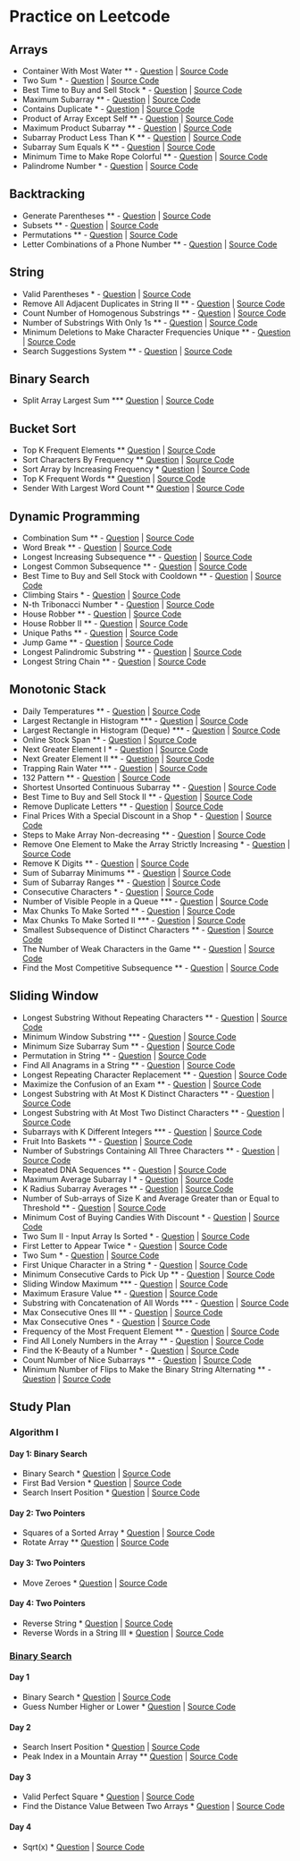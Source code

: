 # Practice on Leetcode
## Arrays
- Container With Most Water ** - [Question](https://leetcode.com/problems/container-with-most-water/) | [Source Code](./arrays/container-with-most-water/main.go)
- Two Sum * - [Question](https://leetcode.com/problems/two-sum/) | [Source Code](./arrays/two-sum/main.go)
- Best Time to Buy and Sell Stock * - [Question](https://leetcode.com/problems/best-time-to-buy-and-sell-stock/) | [Source Code](./arrays/best-time-to-buy-and-sell-stock/main.go)
- Maximum Subarray ** - [Question](https://leetcode.com/problems/maximum-subarray/) | [Source Code](./arrays/maximum-subarray/main.go)
- Contains Duplicate * - [Question](https://leetcode.com/problems/contains-duplicate/) | [Source Code](./arrays/contains-duplicate/main.go)
- Product of Array Except Self ** - [Question](https://leetcode.com/problems/product-of-array-except-self/) | [Source Code](./arrays/product-of-array-except-self/main.go)
- Maximum Product Subarray ** - [Question](https://leetcode.com/problems/maximum-product-subarray/) | [Source Code](./arrays/maximum-product-subarray/main.go)
- Subarray Product Less Than K ** - [Question](https://leetcode.com/problems/subarray-product-less-than-k/) | [Source Code](./arrays/subarray-product-less-than-k/main.go)
- Subarray Sum Equals K ** - [Question](https://leetcode.com/problems/subarray-sum-equals-k/) | [Source Code](./arrays/subarray-sum-equals-k/main.go)
- Minimum Time to Make Rope Colorful ** - [Question](https://leetcode.com/problems/minimum-time-to-make-rope-colorful/) | [Source Code](./arrays/minimum-time-to-make-rope-colorful/main.go)
- Palindrome Number * - [Question](https://leetcode.com/problems/palindrome-number/) | [Source Code](./arrays/palindrome-number/main.go)

## Backtracking
- Generate Parentheses ** - [Question](https://leetcode.com/problems/generate-parentheses/) | [Source Code](backtracking/generate-parentheses/main.go)
- Subsets ** - [Question](https://leetcode.com/problems/subsets/) | [Source Code](backtracking/subsets/main.go)
- Permutations ** - [Question](https://leetcode.com/problems/permutations/) | [Source Code](backtracking/permutations/main.go)
- Letter Combinations of a Phone Number ** - [Question](https://leetcode.com/problems/letter-combinations-of-a-phone-number/) | [Source Code](backtracking/letter-combinations-of-a-phone-number/main.go)

## String
- Valid Parentheses * - [Question](https://leetcode.com/problems/valid-parentheses/) | [Source Code](string/valid-parentheses/main.go)
- Remove All Adjacent Duplicates in String II ** - [Question](https://leetcode.com/problems/remove-all-adjacent-duplicates-in-string-ii/) | [Source Code](string/remove-all-adjacent-duplicates-in-string-ii/main.go)
- Count Number of Homogenous Substrings ** - [Question](https://leetcode.com/problems/count-number-of-homogenous-substrings/) | [Source Code](string/count-number-of-homogenous-substrings/main.go)
- Number of Substrings With Only 1s ** - [Question](https://leetcode.com/problems/number-of-substrings-with-only-1s/) | [Source Code](string/number-of-substrings-with-only-1s/main.go)
- Minimum Deletions to Make Character Frequencies Unique ** - [Question](https://leetcode.com/problems/minimum-deletions-to-make-character-frequencies-unique/) | [Source Code](string/minimum-deletions-to-make-character-frequencies-unique/main.go)
- Search Suggestions System ** - [Question](https://leetcode.com/problems/search-suggestions-system/) | [Source Code](string/search-suggestions-system/main.go)

## Binary Search
- Split Array Largest Sum *** [Question](https://leetcode.com/problems/split-array-largest-sum/) | [Source Code](binary-search/split-array-largest-sum/main.go)

## Bucket Sort
- Top K Frequent Elements ** [Question](https://leetcode.com/problems/top-k-frequent-elements/) | [Source Code](bucket-sort/top-k-frequent-elements/main.go)
- Sort Characters By Frequency ** [Question](https://leetcode.com/problems/sort-characters-by-frequency/) | [Source Code](bucket-sort/sort-characters-by-frequency/main.go)
- Sort Array by Increasing Frequency * [Question](https://leetcode.com/problems/sort-array-by-increasing-frequency/) | [Source Code](bucket-sort/sort-array-by-increasing-frequency/main.go)
- Top K Frequent Words ** [Question](https://leetcode.com/problems/top-k-frequent-words/) | [Source Code](bucket-sort/top-k-frequent-words/main.go)
- Sender With Largest Word Count ** [Question](https://leetcode.com/problems/sender-with-largest-word-count/) | [Source Code](bucket-sort/sender-with-largest-word-count/main.go)

## Dynamic Programming
- Combination Sum ** - [Question](https://leetcode.com/problems/combination-sum/) | [Source Code](dynamic-programming/combination-sum/main.go)
- Word Break ** - [Question](https://leetcode.com/problems/word-break/) | [Source Code](dynamic-programming/word-break/main.go)
- Longest Increasing Subsequence ** - [Question](https://leetcode.com/problems/longest-increasing-subsequence/) | [Source Code](dynamic-programming/longest-increasing-subsequence/main.go)
- Longest Common Subsequence ** - [Question](https://leetcode.com/problems/longest-common-subsequence/) | [Source Code](dynamic-programming/longest-common-subsequence/main.go)
- Best Time to Buy and Sell Stock with Cooldown ** - [Question](https://leetcode.com/problems/best-time-to-buy-and-sell-stock-with-cooldown/) | [Source Code](dynamic-programming/best-time-to-buy-and-sell-stock-with-cooldown/main.go)
- Climbing Stairs * - [Question](https://leetcode.com/problems/climbing-stairs/) | [Source Code](dynamic-programming/climbing-stairs/main.go)
- N-th Tribonacci Number * - [Question](https://leetcode.com/problems/n-th-tribonacci-number/) | [Source Code](dynamic-programming/n-th-tribonacci-number/main.go)
- House Robber ** - [Question](https://leetcode.com/problems/house-robber/) | [Source Code](dynamic-programming/house-robber/main.go)
- House Robber II ** - [Question](https://leetcode.com/problems/house-robber-ii/) | [Source Code](dynamic-programming/house-robber-ii/main.go)
- Unique Paths ** - [Question](https://leetcode.com/problems/unique-paths/) | [Source Code](dynamic-programming/unique-paths/main.go)
- Jump Game ** - [Question](https://leetcode.com/problems/jump-game/) | [Source Code](dynamic-programming/jump-game/main.go)
- Longest Palindromic Substring ** - [Question](https://leetcode.com/problems/longest-palindromic-substring/) | [Source Code](dynamic-programming/longest-palindromic-substring/main.go)
- Longest String Chain ** - [Question](https://leetcode.com/problems/longest-string-chain/) | [Source Code](dynamic-programming/longest-string-chain/main.go)

## Monotonic Stack
- Daily Temperatures ** - [Question](https://leetcode.com/problems/daily-temperatures/) | [Source Code](monotonic_stack/daily-temperatures/main.go)
- Largest Rectangle in Histogram *** - [Question](https://leetcode.com/problems/largest-rectangle-in-histogram/) | [Source Code](monotonic_stack/largest-rectangle-in-histogram/main_stack.go)
- Largest Rectangle in Histogram (Deque) *** - [Question](https://leetcode.com/problems/largest-rectangle-in-histogram/) | [Source Code](monotonic_stack/largest-rectangle-in-histogram/main_deque.go)
- Online Stock Span ** - [Question](https://leetcode.com/problems/online-stock-span/) | [Source Code](monotonic_stack/online-stock-span/main.go)
- Next Greater Element I * - [Question](https://leetcode.com/problems/next-greater-element-i/) | [Source Code](monotonic_stack/next-greater-element-i/main.go)
- Next Greater Element II ** - [Question](https://leetcode.com/problems/next-greater-element-ii/) | [Source Code](monotonic_stack/next-greater-element-ii/main.go)
- Trapping Rain Water *** - [Question](https://leetcode.com/problems/trapping-rain-water/) | [Source Code](monotonic_stack/trapping-rain-water/main.go)
- 132 Pattern ** - [Question](https://leetcode.com/problems/132-pattern/) | [Source Code](monotonic_stack/132-pattern/main.go)
- Shortest Unsorted Continuous Subarray ** - [Question](https://leetcode.com/problems/shortest-unsorted-continuous-subarray/) | [Source Code](monotonic_stack/shortest-unsorted-continuous-subarray/main.go)
- Best Time to Buy and Sell Stock II ** - [Question](https://leetcode.com/problems/best-time-to-buy-and-sell-stock-ii/) | [Source Code](monotonic_stack/best-time-to-buy-and-sell-stock-ii/main.go)
- Remove Duplicate Letters ** - [Question](https://leetcode.com/problems/remove-duplicate-letters/) | [Source Code](monotonic_stack/remove-duplicate-letters/main.go)
- Final Prices With a Special Discount in a Shop * - [Question](https://leetcode.com/problems/final-prices-with-a-special-discount-in-a-shop/) | [Source Code](monotonic_stack/final-prices-with-a-special-discount-in-a-shop/main.go)
- Steps to Make Array Non-decreasing ** - [Question](https://leetcode.com/problems/steps-to-make-array-non-decreasing/) | [Source Code](monotonic_stack/steps-to-make-array-non-decreasing/main.go)
- Remove One Element to Make the Array Strictly Increasing * - [Question](https://leetcode.com/problems/remove-one-element-to-make-the-array-strictly-increasing/) | [Source Code](monotonic_stack/remove-one-element-to-make-the-array-strictly-increasing/main.go)
- Remove K Digits ** - [Question](https://leetcode.com/problems/remove-k-digits/) | [Source Code](monotonic_stack/remove-k-digits/main.go)
- Sum of Subarray Minimums ** - [Question](https://leetcode.com/problems/sum-of-subarray-minimums/) | [Source Code](monotonic_stack/sum-of-subarray-minimums/main.go)
- Sum of Subarray Ranges ** - [Question](https://leetcode.com/problems/sum-of-subarray-ranges/) | [Source Code](monotonic_stack/sum-of-subarray-ranges/main.go)
- Consecutive Characters * - [Question](https://leetcode.com/problems/consecutive-characters/) | [Source Code](monotonic_stack/consecutive-characters/main.go)
- Number of Visible People in a Queue *** - [Question](https://leetcode.com/problems/number-of-visible-people-in-a-queue/) | [Source Code](monotonic_stack/number-of-visible-people-in-a-queue/main.go)
- Max Chunks To Make Sorted ** - [Question](https://leetcode.com/problems/max-chunks-to-make-sorted/) | [Source Code](monotonic_stack/max-chunks-to-make-sorted/main.go)
- Max Chunks To Make Sorted II *** - [Question](https://leetcode.com/problems/max-chunks-to-make-sorted-ii/) | [Source Code](monotonic_stack/max-chunks-to-make-sorted-ii/main.go)
- Smallest Subsequence of Distinct Characters ** - [Question](https://leetcode.com/problems/smallest-subsequence-of-distinct-characters/) | [Source Code](monotonic_stack/smallest-subsequence-of-distinct-characters/main.go)
- The Number of Weak Characters in the Game ** - [Question](https://leetcode.com/problems/the-number-of-weak-characters-in-the-game/) | [Source Code](monotonic_stack/the-number-of-weak-characters-in-the-game/main.go)
- Find the Most Competitive Subsequence ** - [Question](https://leetcode.com/problems/find-the-most-competitive-subsequence/) | [Source Code](monotonic_stack/find-the-most-competitive-subsequence/main.go)

## Sliding Window
- Longest Substring Without Repeating Characters ** - [Question](https://leetcode.com/problems/longest-substring-without-repeating-characters/) | [Source Code](sliding-window/longest-substring-without-repeating-characters/main.go)
- Minimum Window Substring *** - [Question](https://leetcode.com/problems/minimum-window-substring/) | [Source Code](sliding-window/minimum-window-substring/main.go)
- Minimum Size Subarray Sum ** - [Question](https://leetcode.com/problems/minimum-size-subarray-sum/) | [Source Code](sliding-window/minimum-size-subarray-sum/main.go)
- Permutation in String ** - [Question](https://leetcode.com/problems/permutation-in-string/) | [Source Code](sliding-window/permutation-in-string/main.go)
- Find All Anagrams in a String ** - [Question](https://leetcode.com/problems/find-all-anagrams-in-a-string/) | [Source Code](sliding-window/find-all-anagrams-in-a-string/main.go)
- Longest Repeating Character Replacement ** - [Question](https://leetcode.com/problems/longest-repeating-character-replacement/) | [Source Code](sliding-window/longest-repeating-character-replacement/main.go)
- Maximize the Confusion of an Exam ** - [Question](https://leetcode.com/problems/maximize-the-confusion-of-an-exam/) | [Source Code](sliding-window/maximize-the-confusion-of-an-exam/main.go)
- Longest Substring with At Most K Distinct Characters ** - [Question](https://leetcode.com/problems/longest-substring-with-at-most-k-distinct-characters/) | [Source Code](sliding-window/longest-substring-with-at-most-k-distinct-characters/main.go)
- Longest Substring with At Most Two Distinct Characters ** - [Question](https://leetcode.com/problems/longest-substring-with-at-most-two-distinct-characters/) | [Source Code](sliding-window/longest-substring-with-at-most-two-distinct-characters/main.go)
- Subarrays with K Different Integers *** - [Question](https://leetcode.com/problems/subarrays-with-k-different-integers/) | [Source Code](sliding-window/subarrays-with-k-different-integers/main.go)
- Fruit Into Baskets ** - [Question](https://leetcode.com/problems/fruit-into-baskets/) | [Source Code](sliding-window/fruit-into-baskets/main.go)
- Number of Substrings Containing All Three Characters ** - [Question](https://leetcode.com/problems/number-of-substrings-containing-all-three-characters/) | [Source Code](sliding-window/number-of-substrings-containing-all-three-characters/main.go)
- Repeated DNA Sequences ** - [Question](https://leetcode.com/problems/repeated-dna-sequences/) | [Source Code](sliding-window/repeated-dna-sequences/main.go)
- Maximum Average Subarray I * - [Question](https://leetcode.com/problems/maximum-average-subarray-i/) | [Source Code](sliding-window/maximum-average-subarray-i/main.go)
- K Radius Subarray Averages ** - [Question](https://leetcode.com/problems/k-radius-subarray-averages/) | [Source Code](sliding-window/k-radius-subarray-averages/main.go)
- Number of Sub-arrays of Size K and Average Greater than or Equal to Threshold ** - [Question](https://leetcode.com/problems/number-of-sub-arrays-of-size-k-and-average-greater-than-or-equal-to-threshold/) | [Source Code](sliding-window/number-of-sub-arrays-of-size-k-and-average-greater-than-or-equal-to-threshold/main.go)
- Minimum Cost of Buying Candies With Discount * - [Question](https://leetcode.com/problems/minimum-cost-of-buying-candies-with-discount/) | [Source Code](sliding-window/minimum-cost-of-buying-candies-with-discount/main.go)
- Two Sum II - Input Array Is Sorted * - [Question](https://leetcode.com/problems/two-sum-ii-input-array-is-sorted/) | [Source Code](sliding-window/two-sum-ii-input-array-is-sorted/main.go)
- First Letter to Appear Twice * - [Question](https://leetcode.com/problems/first-letter-to-appear-twice/) | [Source Code](sliding-window/first-letter-to-appear-twice/main.go)
- Two Sum * - [Question](https://leetcode.com/problems/two-sum/) | [Source Code](sliding-window/two-sum/main.go)
- First Unique Character in a String * - [Question](https://leetcode.com/problems/first-unique-character-in-a-string/) | [Source Code](sliding-window/first-letter-to-appear-twice/main.go)
- Minimum Consecutive Cards to Pick Up ** - [Question](https://leetcode.com/problems/minimum-consecutive-cards-to-pick-up/) | [Source Code](sliding-window/minimum-consecutive-cards-to-pick-up/main.go)
- Sliding Window Maximum *** - [Question](https://leetcode.com/problems/sliding-window-maximum/) | [Source Code](sliding-window/sliding-window-maximum/main.go)
- Maximum Erasure Value ** - [Question](https://leetcode.com/problems/maximum-erasure-value/) | [Source Code](sliding-window/maximum-erasure-value/main.go)
- Substring with Concatenation of All Words *** - [Question](https://leetcode.com/problems/substring-with-concatenation-of-all-words/) | [Source Code](sliding-window/substring-with-concatenation-of-all-words/main.go)
- Max Consecutive Ones III ** - [Question](https://leetcode.com/problems/max-consecutive-ones-iii/) | [Source Code](sliding-window/max-consecutive-ones-iii/main.go)
- Max Consecutive Ones * - [Question](https://leetcode.com/problems/max-consecutive-ones/) | [Source Code](sliding-window/max-consecutive-ones/main.go)
- Frequency of the Most Frequent Element ** - [Question](https://leetcode.com/problems/frequency-of-the-most-frequent-element/) | [Source Code](sliding-window/frequency-of-the-most-frequent-element/main.go)
- Find All Lonely Numbers in the Array ** - [Question](https://leetcode.com/problems/find-all-lonely-numbers-in-the-array/) | [Source Code](sliding-window/find-all-lonely-numbers-in-the-array/main.go)
- Find the K-Beauty of a Number * - [Question](https://leetcode.com/problems/find-the-k-beauty-of-a-number/) | [Source Code](sliding-window/find-the-k-beauty-of-a-number/main.go)
- Count Number of Nice Subarrays ** - [Question](https://leetcode.com/problems/count-number-of-nice-subarrays/) | [Source Code](sliding-window/count-number-of-nice-subarrays/main.go)
- Minimum Number of Flips to Make the Binary String Alternating ** - [Question](https://leetcode.com/problems/minimum-number-of-flips-to-make-the-binary-string-alternating/) | [Source Code](sliding-window/minimum-number-of-flips-to-make-the-binary-string-alternating/main.go)

## Study Plan
### Algorithm I
#### Day 1: Binary Search
- Binary Search * [Question](https://leetcode.com/problems/binary-search/) | [Source Code](study-plan/algorithm/day-1-binary-search/binary-search/main.go)
- First Bad Version * [Question](https://leetcode.com/problems/first-bad-version/) | [Source Code](study-plan/algorithm/day-1-binary-search/first-bad-version/main.go)
- Search Insert Position * [Question](https://leetcode.com/problems/search-insert-position/) | [Source Code](study-plan/algorithm/day-1-binary-search/search-insert-position/main.go)

#### Day 2: Two Pointers
- Squares of a Sorted Array * [Question](https://leetcode.com/problems/squares-of-a-sorted-array/) | [Source Code](study-plan/algorithm/day-2-two-pointers/squares-of-a-sorted-array/main.go)
- Rotate Array ** [Question](https://leetcode.com/problems/rotate-array/) | [Source Code](study-plan/algorithm/day-2-two-pointers/rotate-array/main.go)

#### Day 3: Two Pointers
- Move Zeroes * [Question](https://leetcode.com/problems/move-zeroes/?envType=study-plan&id=algorithm-i) | [Source Code](study-plan/algorithm/day-3-two-pointers/move-zeroes/main.go)

#### Day 4: Two Pointers
- Reverse String * [Question](https://leetcode.com/problems/reverse-string/?envType=study-plan&id=algorithm-i) | [Source Code](study-plan/algorithm/day-4-two-pointers/reverse-string/main.go)
- Reverse Words in a String III * [Question](https://leetcode.com/problems/reverse-words-in-a-string-iii/?envType=study-plan&id=algorithm-i) | [Source Code](study-plan/algorithm/day-4-two-pointers/reverse-words-in-a-string-iii/main.go)

### [Binary Search](https://leetcode.com/study-plan/binary-search/)
#### Day 1
- Binary Search * [Question](https://leetcode.com/problems/binary-search/?envType=study-plan&id=binary-search-i) | [Source Code](study-plan/algorithm/day-1-binary-search/binary-search/main.go)
- Guess Number Higher or Lower * [Question](https://leetcode.com/problems/guess-number-higher-or-lower/?envType=study-plan&id=binary-search-i) | [Source Code](study-plan/binary-search-i/guess-number-higher-or-lower/main.go)
#### Day 2
- Search Insert Position * [Question](https://leetcode.com/problems/search-insert-position/?envType=study-plan&id=binary-search-i) | [Source Code](study-plan/algorithm/day-1-binary-search/search-insert-position/main.go)
- Peak Index in a Mountain Array ** [Question](https://leetcode.com/problems/peak-index-in-a-mountain-array/?envType=study-plan&id=binary-search-i) | [Source Code](study-plan/binary-search-i/peak-index-in-a-mountain-array/main.go)
#### Day 3
- Valid Perfect Square * [Question](https://leetcode.com/problems/valid-perfect-square/?envType=study-plan&id=binary-search-i) | [Source Code](study-plan/binary-search-i/valid-perfect-square/main.go)
- Find the Distance Value Between Two Arrays * [Question](https://leetcode.com/problems/find-the-distance-value-between-two-arrays/?envType=study-plan&id=binary-search-i) | [Source Code](study-plan/binary-search-i/find-the-distance-value-between-two-arrays/main.go)
#### Day 4
- Sqrt(x) * [Question](https://leetcode.com/problems/sqrtx/?envType=study-plan&id=binary-search-i) | [Source Code](study-plan/binary-search-i/sqrtx/main.go)
